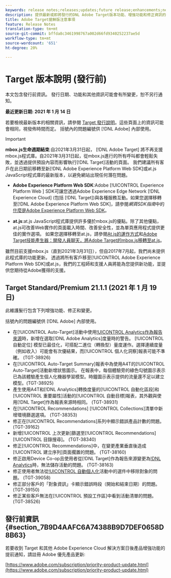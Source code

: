 ```yaml
---
keywords: release notes;releases;updates;future release;enhancements;new features;fixes;updates;prerelease
description: 提供最新或即將發行的DNL Adobe Target版本功能、增強功能和修正資訊的發行說明。
title: Adobe Target搶鮮版注意事項
feature: Release Notes
translation-type: tm+mt
source-git-commit: bffda8c3461998767a002d66fd9340252237ae5d
workflow-type: tm+mt
source-wordcount: '651'
ht-degree: 20%

---
```



# Target 版本說明 (發行前)

本文包含發行前資訊。 發行日期、功能和其他資訊可能會有所變更，恕不另行通知。

**最近更新日期: 2021 年 1 月 14 日**

若要檢視最新版本的相關資訊，請參閱 [Target 發行說明](release-notes.md)。這些頁面上的資訊可能會相同，視發佈時間而定。 括號內的問題編號供 [!DNL Adobe] 內部使用。

>[!IMPORTANT]
>
>**mbox.js生命週期結束**:自2021年3月31日起， [!DNL Adobe Target] 將不再支援mbox.js程式庫。自2021年3月31日起，從mbox.js進行的所有呼叫都會輕鬆失敗，並透過提供預設內容而影響執行[!DNL Target]活動的頁面。 我們建議所有客戶在此日期前移轉至新[!DNL Adobe Experience Platform Web SDK]或at.js JavaScript程式庫的最新版本，以避免網站出現任何潛在問題。
>
>* **Adobe Experience Platform Web SDK**:Adobe  [!UICONTROL Experience Platform Web ] SDK可讓您透過Adobe Experience Edge Network [!DNL Experience Cloud] (包括 [!DNL Target])與各種服務互動。如果您選擇移轉至[!DNL Adobe Experience Platform Web SDK]，請參閱&#x200B;*網頁SDK指南*&#x200B;中的[什麼是Adobe Experience Platform Web SDK](/help/c-implementing-target/c-implementing-target-for-client-side-web/aep-web-sdk.md)。
   >
   >
* **at.js**:at.js JavaScript程式庫提供許多優於mbox.js的優點。除了其他優點，at.js可改善Web實作的頁面載入時間、改善安全性，並為單頁應用程式提供更佳的實作選項。 如果您選擇移轉至at.js，請參閱[At.js的運作方式](/help/c-implementing-target/c-implementing-target-for-client-side-web/c-how-atjs-works/how-atjs-works.md)和[Adobe Target技能產生器：開發人員聊天，將Adobe Target的mbox.js移轉至at.js](https://seminars.adobeconnect.com/ptdo6mfo6qn6/?proto=true)。
>
>
雖然目前支援mbox.js（直到2021年3月31日），但自2017年7月起，我們尚未提供此程式庫的功能更新。 透過將所有客戶移至[!UICONTROL Adobe Experience Platform Web SDK]或at.js，我們的工程師和支援人員將能為您提供新功能，並提供您期待從Adobe獲得的支援。

## Target Standard/Premium 21.1.1 (2021 年 1 月 19 日)

此維護髮行包含下列增強功能、修正和變更。

括號內的問題編號供 [!DNL Adobe] 內部使用。

* 在[!UICONTROL Auto-Target]活動中使用[!UICONTROL Analytics作為報告來源](A4T)時，新增在選取[!DNL Adobe Analytics]度量時的警告。 [!UICONTROL 自動定位] 模型已最佳化，可搭配二進位（轉換型）量度運作。選擇連續度量（例如收入）可能會有次優結果，而[!UICONTROL 個人化洞察]報表可能不準確。 (TGT-38926)
* 在[!UICONTROL Auto-Target Summary]報表中為使用A4T的[!UICONTROL Auto-Target]活動新增狀態圖示。 在報表中，每個體驗旁的綠色勾號圖示表示已為該體驗產生個人化機器學習模型。時鐘圖示表示提供的流量還不足以建立模型。(TGT-38925)
* 產生使用A4T和[!DNL Analytics]轉換度量的[!UICONTROL 自動化區段]和[!UICONTROL 重要屬性]活動的[!UICONTROL 自動目標]報表，其外觀與使用[!DNL Target]作為報表來源時相同。 (TGT-38931)
* 在[!UICONTROL Recommendations] [!UICONTROL Collections]清單中新增環境篩選選項。 (TGT-38353)
* 修正在[!UICONTROL Recommendations]系列中顯示錯誤產品計數的問題。 (TGT-39162)
* 新增[!UICONTROL 上次更新]篩選至[!UICONTROL Recommendations] [!UICONTROL 目錄搜尋]。 (TGT-38340)
* 修正[!UICONTROL Recommendations]中，在變更產業垂直後造成[!UICONTROL 建立序列]頁面擱置的問題。 (TGT-38160)
* 修正啟用Device Co-op且使用者從[!DNL Target]作為報告來源變更為[!DNL Analytics](A4T)時，無法儲存活動的問題。 (TGT-38163)
* 修正使用者無法從[!UICONTROL 自動個人化](AP)活動中的選件中移除對象的問題。 (TGT-39058)
* 修正部分客戶的「對象資訊」卡顯示錯誤時段（開始和結束日期）的問題。 (TGT-39150)
* 修正某些客戶無法在[!UICONTROL 預設工作區]中看到活動清單的問題。 (TGT-38526)

## 發行前資訊 {#section_7B9D4AAFC6A74388B9D7DEF0658D8B63}

若要收到 Target 和其他 Adobe Experience Cloud 解決方案日後產品增強功能的提前通知，請註冊 Adobe 優先產品更新:

[https://www.adobe.com/subscription/priority-product-update.html](https://www.adobe.com/subscription/priority-product-update.html)
